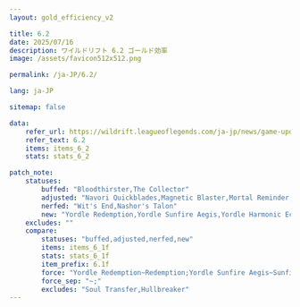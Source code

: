 ```yaml
---
layout: gold_efficiency_v2

title: 6.2
date: 2025/07/16
description: ワイルドリフト 6.2 ゴールド効率
image: /assets/favicon512x512.png

permalink: /ja-JP/6.2/

lang: ja-JP

sitemap: false

data:
    refer_url: https://wildrift.leagueoflegends.com/ja-jp/news/game-updates/wild-rift-patch-notes-6-2/
    refer_text: 6.2
    items: items_6_2
    stats: stats_6_2

patch_note:
    statuses:
        buffed: "Bloodthirster,The Collector"
        adjusted: "Navori Quickblades,Magnetic Blaster,Mortal Reminder,Essence Reaver,Phantom Dancer,Eclipse,Last Whisper,Kirchei's Shard"
        nerfed: "Wit's End,Nashor's Talon"
        new: "Yordle Redemption,Yordle Sunfire Aegis,Yordle Harmonic Echo,Yordle Infinity Orb,Yordle Duskblade of Draktharr,Yordle Runaan's Hurricane,Yordle Death's Dance,Soul Transfer,Hullbreaker,Yordle Serylda's Grudge,Ionian Boots of Lucidity (Equilibrium),Boots of Mana (Equilibrium)"
    excludes: ""
    compare:
        statuses: "buffed,adjusted,nerfed,new"
        items: items_6_1f
        stats: stats_6_1f
        item_prefix: 6.1f
        force: "Yordle Redemption~Redemption;Yordle Sunfire Aegis~Sunfire Aegis;Yordle Harmonic Echo~Harmonic Echo;Yordle Infinity Orb~Infinity Orb;Yordle Duskblade of Draktharr~Duskblade of Draktharr;Yordle Runaan's Hurricane (Adaptive: AP)~Runaan's Hurricane (Adaptive: AP);Yordle Runaan's Hurricane (Adaptive: AD)~Runaan's Hurricane (Adaptive: AD);Yordle Death's Dance~Death's Dance;Bloodthirster (Bloody[Crit] & Lifeline)~Bloodthirster (Bloodsworn - lv15);Mortal Reminder (Last Whisper[Crit])~Mortal Reminder;Yordle Serylda's Grudge~Serylda's Grudge;Kircheis Shard~Kirchei's Shard;Ionian Boots of Lucidity (Equilibrium)~Ionian Boots of Lucidity;Boots of Mana (Equilibrium)~Boots of Mana"
        force_sep: "~;"
        excludes: "Soul Transfer,Hullbreaker"
---
```

